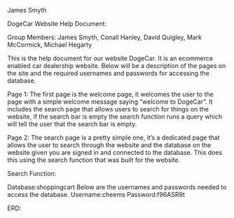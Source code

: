 James Smyth

DogeCar Website Help Document:

Group Members: James Smyth, Conall Hanley, David Quigley, Mark McCormick, Michael Hegarty

This is the help document for our website DogeCar. It is an ecommerce enabled car dealership website. Below will be a description of the pages on the site and the required usernames and passwords for accessing the database.

Page 1:
The first page is the welcome page, it welcomes the user to the page with a simple welcome message saying “welcome to DogeCar”. It includes the search page that allows users to search for things on the website, if the search bar is empty the search function runs a query which will tell the user that the search bar is empty.

Page 2:
The search page is a pretty simple one, it’s a dedicated page that allows the user to search through the website and the database on the website given you are signed in and connected to the database. This does this using the search function that was built for the website.

Search Function:


Database:shoppingcart
Below are the usernames and passwords needed to access the database.
Username:cheems
Password:f96ASR8t

ERD:
